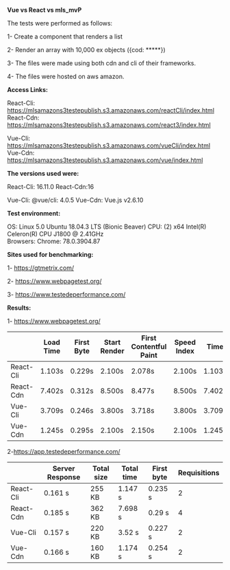 **Vue vs React vs mls_mvP**

The tests were performed as follows:

1- Create a component that renders a list

2- Render an array with 10,000 ex objects ({cod: *****})

3- The files were made using both cdn and cli of their frameworks.

4- The files were hosted on aws amazon.

**Access Links:**

React-Cli:   https://mlsamazons3testepublish.s3.amazonaws.com/reactCli/index.html       
React-Cdn: https://mlsamazons3testepublish.s3.amazonaws.com/react3/index.html

Vue-Cli:    https://mlsamazons3testepublish.s3.amazonaws.com/vueCli/index.html
Vue-Cdn: https://mlsamazons3testepublish.s3.amazonaws.com/vue/index.html

**The versions used were:**

React-Cli: 16.11.0
React-Cdn:16

Vue-Cli:  @vue/cli: 4.0.5
Vue-Cdn: Vue.js v2.6.10


**Test environment:**

  OS: Linux 5.0 Ubuntu 18.04.3 LTS (Bionic Beaver)
  CPU: (2) x64 Intel(R) Celeron(R) CPU  J1800  @ 2.41GHz       
  Browsers: Chrome: 78.0.3904.87 


**Sites used for benchmarking:**

1- https://gtmetrix.com/

2-  https://www.webpagetest.org/

3- https://www.testedeperformance.com/

**Results:**

1- https://www.webpagetest.org/

|  |Load Time|First Byte|Start Render|First Contentful Paint|Speed Index|Time|Requests|Bytes In|
|--|---------|----------|------------|----------------------|-----------|----|--------|--------|
|React-Cli|1.103s|0.229s|2.100s|2.078s|2.100s|1.103s|3|255 KB|
|React-Cdn|7.402s|0.312s|8.500s|8.477s|8.500s|7.402s|6|362 KB|
|Vue-Cli|3.709s|0.246s|3.800s|3.718s|3.800s|3.709s|4|219 KB|
|Vue-Cdn|1.245s|0.295s|2.100s|2.150s|2.100s|1.245s|2|160 KB|


2-https://app.testedeperformance.com/

|   |Server Response|Total size|Total time|First byte|Requisitions|
|---|---------------|----------|----------|----------|------------|
|React-Cli|0.161 s|255 KB|1.147 s|0.235 s|2|
|React-Cdn|0.185 s|362 KB|7.698 s|0.29 s|4|
|Vue-Cli|0.157 s|220 KB|3.52 s|0.227 s|2|
|Vue-Cdn|0.166 s|160 KB|1.174 s|0.254 s|2|

